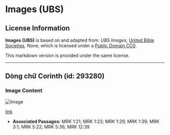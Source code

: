 # Images (UBS)

## License Information

**Images (UBS)** is based on and adapted from: _UBS Images_, [United Bible Societies](https://unitedbiblesocieties.org/), None, which is licensed under a [Public Domain CC0](https://creativecommons.org/public-domain/cc0/).

This markdown version is provided under the same license.



--------------------------------

## Dòng chữ Corinth (id: 293280)

### Image Content

![Image](https://cdn.aquifer.bible/aquifer-content/resources/Media/PTZ-0022_corinth_inscription.jpg)

[link](https://cdn.aquifer.bible/aquifer-content/resources/Media/PTZ-0022_corinth_inscription.jpg)

* **Associated Passages:** MRK 1:21; MRK 1:23; MRK 1:29; MRK 1:39; MRK 3:1; MRK 5:22; MRK 5:36; MRK 12:39

